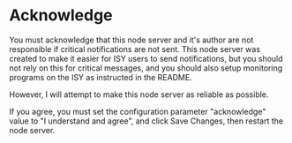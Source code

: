 
# Acknowledge

You must acknowledge that this node server and it's author are not responsible if critical notifications are not sent.
This node server was created to make it easier for ISY users to send notifications, but you should not rely
on this for critical messages, and you should also setup monitoring programs on the ISY as instructed in the README.

However, I will attempt to make this node server as reliable as possible.

If you agree, you must set the configuration parameter "acknowledge" value to "I understand and agree", and click Save Changes, then restart the node server.
